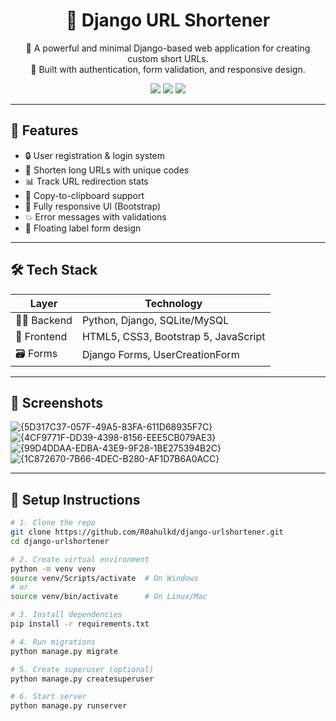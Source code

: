 <h1 align="center">🔗 Django URL Shortener</h1>

<p align="center">
  🚀 A powerful and minimal Django-based web application for creating custom short URLs. <br/>
  🔐 Built with authentication, form validation, and responsive design.
</p>

<p align="center">
  <img src="https://img.shields.io/badge/Python-3.11-blue?style=for-the-badge" />
  <img src="https://img.shields.io/badge/Django-5.2-green?style=for-the-badge" />
  <img src="https://img.shields.io/badge/License-MIT-purple?style=for-the-badge" />
</p>

---

## 🌟 Features

- 🔒 User registration & login system
- 🔗 Shorten long URLs with unique codes
- 📊 Track URL redirection stats
- 📎 Copy-to-clipboard support
- 📱 Fully responsive UI (Bootstrap)
- 💥 Error messages with validations
- 🎨 Floating label form design

---

## 🛠️ Tech Stack

| Layer      | Technology                      |
|------------|----------------------------------|
| 👨‍💻 Backend   | Python, Django, SQLite/MySQL       |
| 🎨 Frontend | HTML5, CSS3, Bootstrap 5, JavaScript |
| 🗃️ Forms     | Django Forms, UserCreationForm     |

---

## 📸 Screenshots

![{5D317C37-057F-49A5-83FA-611D68935F7C}](https://github.com/user-attachments/assets/4b3f2443-4a3a-42f5-bc1a-fcd0bbf2571f)
![{4CF9771F-DD39-4398-8156-EEE5CB079AE3}](https://github.com/user-attachments/assets/0e740763-7772-4847-8391-384cdc4b576f)
![{99D4DDAA-EDBA-43E9-9F28-1BE275394B2C}](https://github.com/user-attachments/assets/7f024781-6cda-4336-93df-4e4dde9e2560)
![{1C872670-7B66-4DEC-B280-AF1D7B6A0ACC}](https://github.com/user-attachments/assets/5e6c58d8-bb7d-47ee-8b47-3df042c5f414)





---

## 🚀 Setup Instructions

```bash
# 1. Clone the repo
git clone https://github.com/R0ahulkd/django-urlshortener.git
cd django-urlshortener

# 2. Create virtual environment
python -m venv venv
source venv/Scripts/activate  # On Windows
# or
source venv/bin/activate      # On Linux/Mac

# 3. Install dependencies
pip install -r requirements.txt

# 4. Run migrations
python manage.py migrate

# 5. Create superuser (optional)
python manage.py createsuperuser

# 6. Start server
python manage.py runserver
